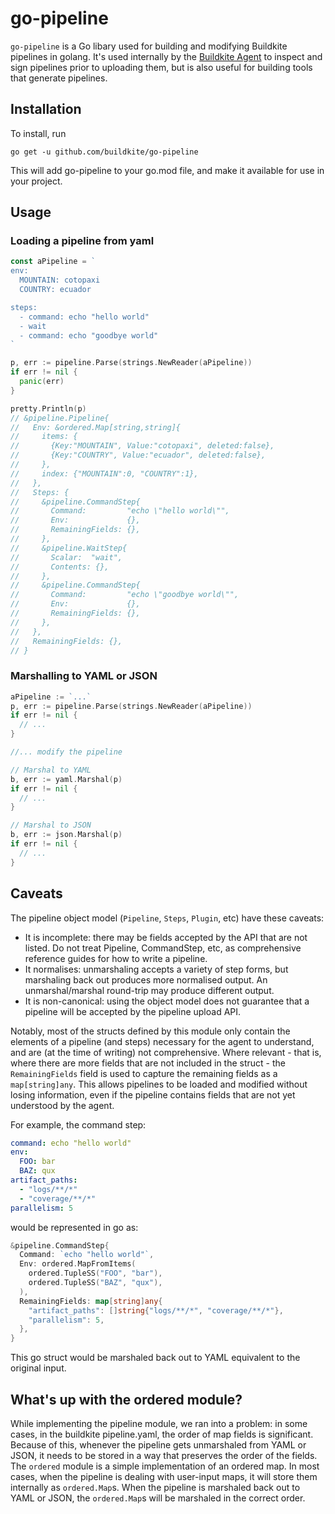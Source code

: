 # go-pipeline

`go-pipeline` is a Go libary used for building and modifying Buildkite pipelines in golang. It's used internally by the [Buildkite Agent](https://github.com/buildkite/agent) to inspect and sign pipelines prior to uploading them, but is also useful for building tools that generate pipelines.

## Installation

To install, run

```
go get -u github.com/buildkite/go-pipeline
```

This will add go-pipeline to your go.mod file, and make it available for use in your project.

## Usage

### Loading a pipeline from yaml

```go
const aPipeline = `
env:
  MOUNTAIN: cotopaxi
  COUNTRY: ecuador

steps:
  - command: echo "hello world"
  - wait
  - command: echo "goodbye world"
`

p, err := pipeline.Parse(strings.NewReader(aPipeline))
if err != nil {
  panic(err)
}

pretty.Println(p)
// &pipeline.Pipeline{
//   Env: &ordered.Map[string,string]{
//     items: {
//       {Key:"MOUNTAIN", Value:"cotopaxi", deleted:false},
//       {Key:"COUNTRY", Value:"ecuador", deleted:false},
//     },
//     index: {"MOUNTAIN":0, "COUNTRY":1},
//   },
//   Steps: {
//     &pipeline.CommandStep{
//       Command:         "echo \"hello world\"",
//       Env:             {},
//       RemainingFields: {},
//     },
//     &pipeline.WaitStep{
//       Scalar:  "wait",
//       Contents: {},
//     },
//     &pipeline.CommandStep{
//       Command:         "echo \"goodbye world\"",
//       Env:             {},
//       RemainingFields: {},
//     },
//   },
//   RemainingFields: {},
// }
```

### Marshalling to YAML or JSON
```go
aPipeline := `...`
p, err := pipeline.Parse(strings.NewReader(aPipeline))
if err != nil {
  // ...
}

//... modify the pipeline

// Marshal to YAML
b, err := yaml.Marshal(p)
if err != nil {
  // ...
}

// Marshal to JSON
b, err := json.Marshal(p)
if err != nil {
  // ...
}
```

## Caveats
The pipeline object model (`Pipeline`, `Steps`, `Plugin`, etc) have these caveats:
- It is incomplete: there may be fields accepted by the API that are not listed. Do not treat Pipeline, CommandStep, etc, as comprehensive reference guides for how to write a pipeline.
- It normalises: unmarshaling accepts a variety of step forms, but marshaling back out produces more normalised output. An unmarshal/marshal round-trip may produce different output.
- It is non-canonical: using the object model does not guarantee that a pipeline will be accepted by the pipeline upload API.

Notably, most of the structs defined by this module only contain the elements of a pipeline (and steps) necessary for the agent to understand, and are (at the time of writing) not comprehensive. Where relevant - that is, where there are more fields that are not included in the struct - the `RemainingFields` field is used to capture the remaining fields as a `map[string]any`. This allows pipelines to be loaded and modified without losing information, even if the pipeline contains fields that are not yet understood by the agent.

For example, the command step:
```YAML
command: echo "hello world"
env:
  FOO: bar
  BAZ: qux
artifact_paths:
  - "logs/**/*"
  - "coverage/**/*"
parallelism: 5
```

would be represented in go as:
```go
&pipeline.CommandStep{
  Command: `echo "hello world"`,
  Env: ordered.MapFromItems(
    ordered.TupleSS("FOO", "bar"),
    ordered.TupleSS("BAZ", "qux"),
  ),
  RemainingFields: map[string]any{
    "artifact_paths": []string{"logs/**/*", "coverage/**/*"},
    "parallelism": 5,
  },
}
```

This go struct would be marshaled back out to YAML equivalent to the original input.

## What's up with the ordered module?

While implementing the pipeline module, we ran into a problem: in some cases, in the buildkite pipeline.yaml, the order of map fields is significant. Because of this, whenever the pipeline gets unmarshaled from YAML or JSON, it needs to be stored in a way that preserves the order of the fields. The `ordered` module is a simple implementation of an ordered map. In most cases, when the pipeline is dealing with user-input maps, it will store them internally as `ordered.Map`s. When the pipeline is marshaled back out to YAML or JSON, the `ordered.Map`s will be marshaled in the correct order.
